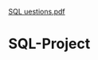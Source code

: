 [SQL uestions.pdf](https://github.com/ajayprince123/SQL-Project/files/10919634/SQL.uestions.pdf)
# SQL-Project
